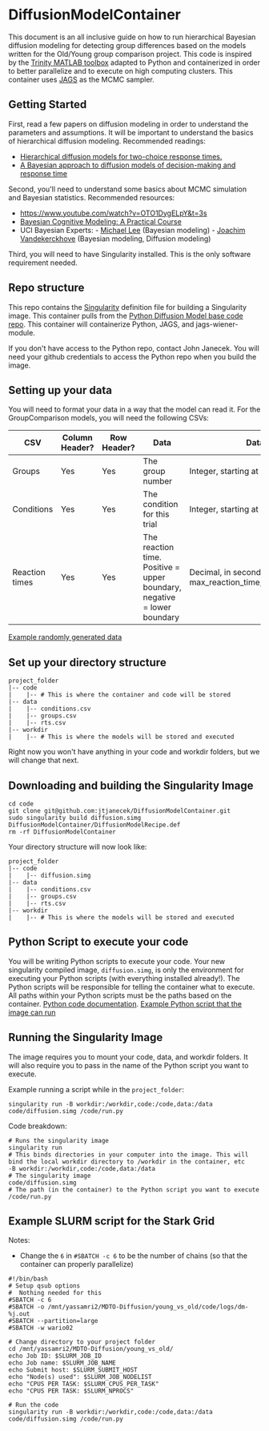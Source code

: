 # DiffusionModelContainer
This document is an all inclusive guide on how to run hierarchical Bayesian diffusion modeling for detecting group differences based on the models written for the Old/Young group comparison project. This code is inspired by the  [Trinity MATLAB toolbox](https://github.com/joachimvandekerckhove/trinity) adapted to Python and containerized in order to better parallelize and to execute on high computing clusters. This container uses [JAGS](https://en.wikipedia.org/wiki/Just_another_Gibbs_sampler) as the MCMC sampler.

## Getting Started
First, read a few papers on diffusion modeling in order to understand the parameters and assumptions. It will be important to understand the basics of hierarchical diffusion modeling. Recommended readings: 
- [Hierarchical diffusion models for two-choice response times.](https://lirias.kuleuven.be/retrieve/157366)
- [A Bayesian approach to diffusion models of decision-making and response time](https://digital.library.adelaide.edu.au/dspace/bitstream/2440/68612/2/hdl_68612.pdf)

Second, you'll need to understand some basics about MCMC simulation and Bayesian statistics. Recommended resources:
- https://www.youtube.com/watch?v=OTO1DygELpY&t=3s
- [Bayesian Cognitive Modeling: A Practical Course](https://bayesmodels.com/)
- UCI Bayesian Experts:
        - [Michael Lee](https://faculty.sites.uci.edu/mdlee/bgm/) (Bayesian modeling)
        - [Joachim Vandekerckhove](https://www.faculty.uci.edu/profile.cfm?faculty_id=6237) (Bayesian modeling, Diffusion modeling)

Third, you will need to have Singularity installed. This is the only software requirement needed.


## Repo structure
This repo contains the [Singularity](https://sylabs.io/guides/3.5/user-guide/introduction.html) definition file for building a Singularity image. This container pulls from the [Python Diffusion Model base code repo](https://github.com/jtjanecek/DiffusionModel). This container will containerize Python, JAGS, and jags-wiener-module. 

If you don't have access to the Python repo, contact John Janecek. You will need your github credentials to access the Python repo when you build the image.

## Setting up your data
You will need to format your data in a way that the model can read it. For the GroupComparison models, you will need the following CSVs:

| CSV            | Column Header? | Row Header? | Data                                                                    | Data type                                                               |
|----------------|----------------|-------------|-------------------------------------------------------------------------|-------------------------------------------------------------------------|
| Groups         | Yes            | Yes         | The group number                                                        | Integer, starting at 1                                                  |
| Conditions     | Yes            | Yes         | The condition for this trial                                            | Integer, starting at 1                                                  |
| Reaction times | Yes            | Yes         | The reaction time. Positive = upper boundary, negative = lower boundary | Decimal, in seconds. Bounds are [-max_reaction_time,+max_reaction_time] |

[Example randomly generated data](https://github.com/jtjanecek/DiffusionModel/tree/master/example_inputs)


## Set up your directory structure
```
project_folder
|-- code
|    |-- # This is where the container and code will be stored
|-- data
|    |-- conditions.csv 
|    |-- groups.csv
|    |-- rts.csv 
|-- workdir
|    |-- # This is where the models will be stored and executed
```
Right now you won't have anything in your code and workdir folders, but we will change that next. 

## Downloading and building the Singularity Image
```
cd code
git clone git@github.com:jtjanecek/DiffusionModelContainer.git
sudo singularity build diffusion.simg DiffusionModelContainer/DiffusionModelRecipe.def
rm -rf DiffusionModelContainer
```
Your directory structure will now look like:
```
project_folder
|-- code
|    |-- diffusion.simg
|-- data
|    |-- conditions.csv 
|    |-- groups.csv
|    |-- rts.csv 
|-- workdir
|    |-- # This is where the models will be stored and executed
```
## Python Script to execute your code
You will be writing Python scripts to execute your code. Your new singularity compiled image, `diffusion.simg`, is only the environment for executing your Python scripts (with everything installed already!). The Python scripts will be responsible for telling the container what to execute. All paths within your Python scripts must be the paths based on the container. [Python code documentation](https://github.com/jtjanecek/DiffusionModel). [Example Python script that the image can run](test)

## Running the Singularity Image
The image requires you to mount your code, data, and workdir folders. It will also require you to pass in the name of the Python script you want to execute.  

Example running a script while in the `project_folder`:
```
singularity run -B workdir:/workdir,code:/code,data:/data code/diffusion.simg /code/run.py
```
Code breakdown:
```
# Runs the singularity image
singularity run 
# This binds directories in your computer into the image. This will bind the local workdir directory to /workdir in the container, etc
-B workdir:/workdir,code:/code,data:/data 
# The singularity image
code/diffusion.simg 
# The path (in the container) to the Python script you want to execute
/code/run.py
```
## Example SLURM script for the Stark Grid
Notes: 
- Change the `6` in `#SBATCH -c 6` to be the number of chains (so that the container can properly parallelize)
```
#!/bin/bash
# Setup qsub options
#  Nothing needed for this
#SBATCH -c 6
#SBATCH -o /mnt/yassamri2/MDTO-Diffusion/young_vs_old/code/logs/dm-%j.out
#SBATCH --partition=large
#SBATCH -w wario02

# Change directory to your project folder
cd /mnt/yassamri2/MDTO-Diffusion/young_vs_old/
echo Job ID: $SLURM_JOB_ID
echo Job name: $SLURM_JOB_NAME
echo Submit host: $SLURM_SUBMIT_HOST
echo "Node(s) used": $SLURM_JOB_NODELIST
echo "CPUS PER TASK: $SLURM_CPUS_PER_TASK"
echo "CPUS PER TASK: $SLURM_NPROCS"

# Run the code
singularity run -B workdir:/workdir,code:/code,data:/data code/diffusion.simg /code/run.py
```




